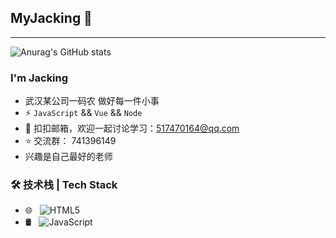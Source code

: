 ## MyJacking 👋
---

![Anurag's GitHub stats](https://github-readme-stats.vercel.app/api?username=MyJacking&show_icons=true&theme=onedark)

### I'm Jacking

- 武汉某公司一码农 做好每一件小事
- ⚡ `JavaScript` && `Vue` && `Node`
- 💬 扣扣邮箱，欢迎一起讨论学习：[517470164@qq.com](mailto:517470164@qq.com)
- ⭐ 交流群： 741396149
- 兴趣是自己最好的老师


### 🛠 技术栈 | Tech Stack

- 🌐 &#160; ![HTML5](https://img.shields.io/badge/-HTML5-333333?style=flat&logo=HTML5)
- 🛢 &#160; ![JavaScript](https://img.shields.io/badge/-JavaScript-333333?style=flat&logo=JavaScript)
